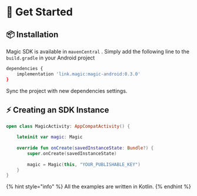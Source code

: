 # 🚀 Get Started

## 📦 Installation

Magic SDK is available in `mavenCentral` . Simply add the following line to the `build.gradle` in your Android project

```bash
dependencies {
    implementation 'link.magic:magic-android:0.3.0'
}
```

Sync the project with new dependencies settings.

## ⚡️ Creating an SDK Instance

```kotlin
open class MagicActivity: AppCompatActivity() {

    lateinit var magic: Magic
    
    override fun onCreate(savedInstanceState: Bundle?) {
        super.onCreate(savedInstanceState)
        
        magic = Magic(this, "YOUR_PUBLISHABLE_KEY")
    }
}
```

{% hint style="info" %}
All the examples are written in Kotlin. 
{% endhint %}

